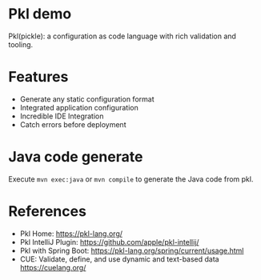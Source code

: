Pkl demo
================

Pkl(pickle): a configuration as code language with rich validation and tooling.

# Features

* Generate any static configuration format
* Integrated application configuration
* Incredible IDE Integration
* Catch errors before deployment

# Java code generate

Execute `mvn exec:java` or `mvn compile` to generate the Java code from pkl.

# References

* Pkl Home: https://pkl-lang.org/
* Pkl IntelliJ Plugin: https://github.com/apple/pkl-intellij/
* Pkl with Spring Boot: https://pkl-lang.org/spring/current/usage.html
* CUE: Validate, define, and use dynamic and text-based data https://cuelang.org/